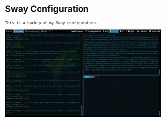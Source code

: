 # Sway Configuration 


    This is a backup of my Sway configuration.


![Screen Sample](https://github.com/iquzart/workstation-sway/blob/master/doc/Screen.jpg?raw=true "Screen Sample")


